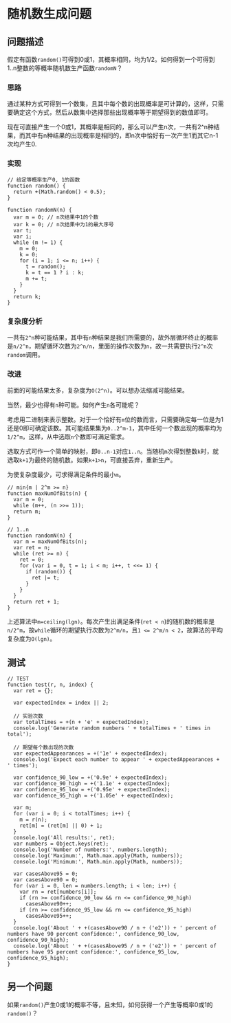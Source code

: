 # 随机数生成问题

## 问题描述
假定有函数`random()`可得到0或1，其概率相同，均为1/2。如何得到一个可得到1..n整数的等概率随机数生产函数`randomN`？

### 思路
通过某种方式可得到一个数集，且其中每个数的出现概率是可计算的，这样，只需要确定这个方式，然后从数集中选择那些出现概率等于期望得到的数值即可。

现在可直接产生一个0或1，其概率是相同的，那么可以产生n次，一共有2^n种结果，而其中有n种结果的出现概率是相同的，即n次中恰好有一次产生1而其它n-1次均产生0.

### 实现
```
// 给定等概率生产0, 1的函数
function random() {
  return +(Math.random() < 0.5);
}

```

```
function randomN(n) {
  var m = 0; // n次结果中1的个数
  var k = 0; // n次结果中为1的最大序号
  var t;
  var i;
  while (m != 1) {
    m = 0;
    k = 0;
    for (i = 1; i <= n; i++) {
      t = random();
      k = t == 1 ? i : k;
      m += t;
    }
  }
  return k;
}

```

### 复杂度分析
一共有`2^n`种可能结果，其中有`n`种结果是我们所需要的，故外层循环终止的概率是`n/2^n`，期望循环次数为`2^n/n`，里面的操作次数为`n`，故一共需要执行`2^n`次`random`调用。

### 改进
前面的可能结果太多，复杂度为`O(2^n)`。可以想办法缩减可能结果。

当然，最少也得有`n`种可能。如何产生`n`各可能呢？

考虑用二进制来表示整数。对于一个恰好有`m`位的数而言，只需要确定每一位是为1还是0即可确定该数。其可能结果集为`0..2^m-1`，其中任何一个数出现的概率均为`1/2^m`，这样，从中选取`n`个数即可满足需求。

选取方式可作一个简单的映射，即`0..n-1`对应`1..n`。当随机`m`次得到整数`k`时，就选取`k+1`为最终的随机数。如果`k+1>n`，可直接丢弃，重新生产。

为使复杂度最少，可求得满足条件的最小`m`。

```
// min{m | 2^m >= n}
function maxNumOfBits(n) {
  var m = 0;
  while (m++, (n >>= 1));
  return m;
}

// 1..n
function randomN(n) {
  var m = maxNumOfBits(n);
  var ret = n;
  while (ret >= n) {
    ret = 0;
    for (var i = 0, t = 1; i < m; i++, t <<= 1) {
      if (random()) {
        ret |= t;
      }
    }
  }
  return ret + 1;
}

```

上述算法中`m=ceiling(lgn)`。每次产生出满足条件(`ret < n`)的随机数的概率是`n/2^m`，故`while`循环的期望执行次数为`2^m/n`，且`1 <= 2^m/n < 2`，故算法的平均复杂度为`O(lgn)`。

## 测试

```
// TEST
function test(r, n, index) {
  var ret = {};

  var expectedIndex = index || 2;

  // 实验次数
  var totalTimes = +(n + 'e' + expectedIndex);
  console.log('Generate random numbers ' + totalTimes + ' times in total');

  // 期望每个数出现的次数
  var expectedAppearances = +('1e' + expectedIndex);
  console.log('Expect each number to appear ' + expectedAppearances + ' times');

  var confidence_90_low = +('0.9e' + expectedIndex);
  var confidence_90_high = +('1.1e' + expectedIndex);
  var confidence_95_low = +('0.95e' + expectedIndex);
  var confidence_95_high = +('1.05e' + expectedIndex);

  var m;
  for (var i = 0; i < totalTimes; i++) {
    m = r(n);
    ret[m] = (ret[m] || 0) + 1;
  }
  console.log('All results:', ret);
  var numbers = Object.keys(ret);
  console.log('Number of numbers:', numbers.length);
  console.log('Maximum:', Math.max.apply(Math, numbers));
  console.log('Minimum:', Math.min.apply(Math, numbers));

  var casesAbove95 = 0;
  var casesAbove90 = 0;
  for (var i = 0, len = numbers.length; i < len; i++) {
    var rn = ret[numbers[i]];
    if (rn >= confidence_90_low && rn <= confidence_90_high)
      casesAbove90++;
    if (rn >= confidence_95_low && rn <= confidence_95_high)
      casesAbove95++;
  }
  console.log('About ' + +(casesAbove90 / n + ('e2')) + ' percent of numbers have 90 percent confidence:', confidence_90_low, confidence_90_high);
  console.log('About ' + +(casesAbove95 / n + ('e2')) + ' percent of numbers have 95 percent confidence:', confidence_95_low, confidence_95_high);
}

```

## 另一个问题
如果`random()`产生0或1的概率不等，且未知，如何获得一个产生等概率0或1的`random()`？

